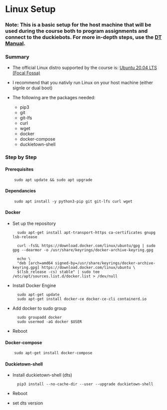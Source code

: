 # Linux Setup

### Note: This is a basic setup for the host machine that will be used during the course both to program assignments and connect to the duckiebots. For more in-depth steps, use the [DT Manual](https://docs.duckietown.org/DT19/opmanual_duckiebot/out.pdf).

### Summary
* The official Linux distro supported by the course is: [Ubuntu 20.04 LTS (Focal Fossa)](https://releases.ubuntu.com/20.04/)

* I recommend that you nativly run Linux on your host machine (either signle or dual boot)

* The following are the packages needed:
    * pip3
    * git 
    * git-lfs 
    * curl 
    * wget
    * docker
    * docker-compose
    * duckietown-shell

### Step by Step

#### Prerequisites
        sudo apt update && sudo apt upgrade

#### Dependancies
        sudo apt install -y python3-pip git git-lfs curl wget

#### Docker
* Set up the repository
        
        sudo apt-get install apt-transport-https ca-certificates gnupg lsb-release

        curl -fsSL https://download.docker.com/linux/ubuntu/gpg | sudo gpg --dearmor -o /usr/share/keyrings/docker-archive-keyring.gpg

        echo \
        "deb [arch=amd64 signed-by=/usr/share/keyrings/docker-archive-keyring.gpg] https://download.docker.com/linux/ubuntu \
        $(lsb_release -cs) stable" | sudo tee /etc/apt/sources.list.d/docker.list > /dev/null

* Install Docker Engine 

        sudo apt-get update
        sudo apt-get install docker-ce docker-ce-cli containerd.io

* Add docker to sudo group

        sudo groupadd docker
        sudo usermod -aG docker $USER

* Reboot

#### Docker-compose

        sudo apt-get install docker-compose

#### Duckietown-shell
* Install duckietown-shell (dts)
        
        pip3 install --no-cache-dir --user --upgrade duckietown-shell

* Reboot

* set dts version